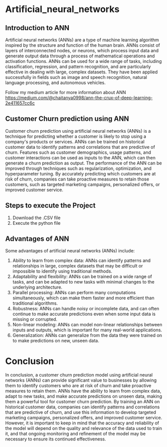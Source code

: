 # Artificial_neural_networks

## Introduction to ANN

Artificial neural networks (ANNs) are a type of machine learning algorithm inspired by the structure and function of the human brain. ANNs consist of layers of interconnected nodes, or neurons, which process input data and generate output data through a process of mathematical operations and activation functions. ANNs can be used for a wide range of tasks, including classification, regression, and pattern recognition, and are particularly effective in dealing with large, complex datasets. They have been applied successfully in fields such as image and speech recognition, natural language processing, and autonomous vehicles.

Follow my medium article for more information about ANN https://medium.com/@chaitanya0998/ann-the-crux-of-deep-learning-2e411657cc6c

## Customer Churn prediction using ANN

Customer churn prediction using artificial neural networks (ANNs) is a technique for predicting whether a customer is likely to stop using a company's products or services. ANNs can be trained on historical customer data to identify patterns and correlations that are predictive of churn. Features such as customer demographics, usage patterns, and customer interactions can be used as inputs to the ANN, which can then generate a churn prediction as output. The performance of the ANN can be improved through techniques such as regularization, optimization, and hyperparameter tuning. By accurately predicting which customers are at risk of churn, companies can take proactive measures to retain those customers, such as targeted marketing campaigns, personalized offers, or improved customer service.

## Steps to execute the Project

1. Download the .CSV file
2. Execute the python file

## Advantages of ANN

Some advantages of artificial neural networks (ANNs) include:

1. Ability to learn from complex data: ANNs can identify patterns and relationships in large, complex datasets that may be difficult or impossible to identify using traditional methods.
2. Adaptability and flexibility: ANNs can be trained on a wide range of tasks, and can be adapted to new tasks with minimal changes to the underlying architecture.
3. Parallel processing: ANNs can perform many computations simultaneously, which can make them faster and more efficient than traditional algorithms.
4. Robustness: ANNs can handle noisy or incomplete data, and can often continue to make accurate predictions even when some input data is missing or corrupted.
5. Non-linear modeling: ANNs can model non-linear relationships between inputs and outputs, which is important for many real-world applications.
6. Generalization: ANNs can generalize from the data they were trained on to make predictions on new, unseen data.


# Conclusion

In conclusion, a customer churn prediction model using artificial neural networks (ANNs) can provide significant value to businesses by allowing them to identify customers who are at risk of churn and take proactive measures to retain them. ANNs have the ability to learn from complex data, adapt to new tasks, and make accurate predictions on unseen data, making them a powerful tool for customer churn prediction. By training an ANN on historical customer data, companies can identify patterns and correlations that are predictive of churn, and use this information to develop targeted marketing campaigns, personalized offers, and improved customer service. However, it is important to keep in mind that the accuracy and reliability of the model will depend on the quality and relevance of the data used to train it, and that ongoing monitoring and refinement of the model may be necessary to ensure its continued effectiveness.

